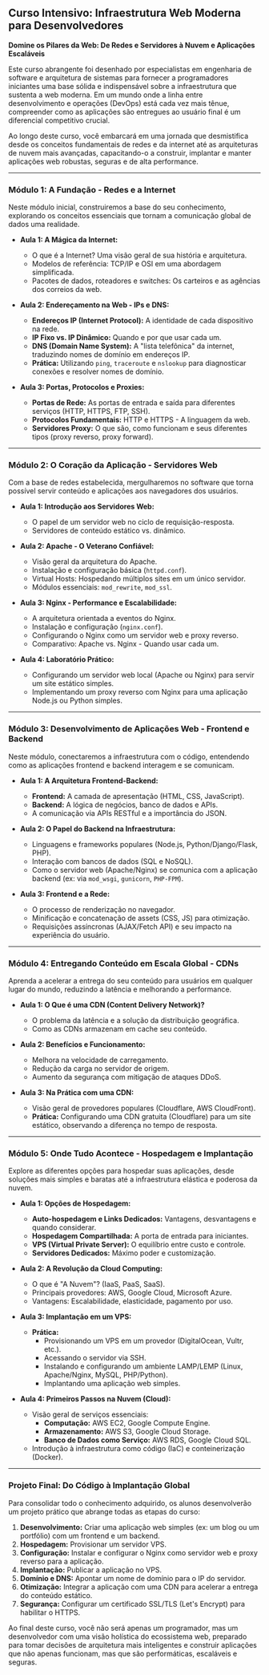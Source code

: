 ## Curso Intensivo: Infraestrutura Web Moderna para Desenvolvedores

**Domine os Pilares da Web: De Redes e Servidores à Nuvem e Aplicações Escaláveis**

Este curso abrangente foi desenhado por especialistas em engenharia de software e arquitetura de sistemas para fornecer a programadores iniciantes uma base sólida e indispensável sobre a infraestrutura que sustenta a web moderna. Em um mundo onde a linha entre desenvolvimento e operações (DevOps) está cada vez mais tênue, compreender como as aplicações são entregues ao usuário final é um diferencial competitivo crucial.

Ao longo deste curso, você embarcará em uma jornada que desmistifica desde os conceitos fundamentais de redes e da internet até as arquiteturas de nuvem mais avançadas, capacitando-o a construir, implantar e manter aplicações web robustas, seguras e de alta performance.

---

### **Módulo 1: A Fundação - Redes e a Internet**

Neste módulo inicial, construiremos a base do seu conhecimento, explorando os conceitos essenciais que tornam a comunicação global de dados uma realidade.

* **Aula 1: A Mágica da Internet:**
    * O que é a Internet? Uma visão geral de sua história e arquitetura.
    * Modelos de referência: TCP/IP e OSI em uma abordagem simplificada.
    * Pacotes de dados, roteadores e switches: Os carteiros e as agências dos correios da web.

* **Aula 2: Endereçamento na Web - IPs e DNS:**
    * **Endereços IP (Internet Protocol):** A identidade de cada dispositivo na rede.
    * **IP Fixo vs. IP Dinâmico:** Quando e por que usar cada um.
    * **DNS (Domain Name System):** A "lista telefônica" da internet, traduzindo nomes de domínio em endereços IP.
    * **Prática:** Utilizando `ping`, `traceroute` e `nslookup` para diagnosticar conexões e resolver nomes de domínio.

* **Aula 3: Portas, Protocolos e Proxies:**
    * **Portas de Rede:** As portas de entrada e saída para diferentes serviços (HTTP, HTTPS, FTP, SSH).
    * **Protocolos Fundamentais:** HTTP e HTTPS - A linguagem da web.
    * **Servidores Proxy:** O que são, como funcionam e seus diferentes tipos (proxy reverso, proxy forward).

---

### **Módulo 2: O Coração da Aplicação - Servidores Web**

Com a base de redes estabelecida, mergulharemos no software que torna possível servir conteúdo e aplicações aos navegadores dos usuários.

* **Aula 1: Introdução aos Servidores Web:**
    * O papel de um servidor web no ciclo de requisição-resposta.
    * Servidores de conteúdo estático vs. dinâmico.

* **Aula 2: Apache - O Veterano Confiável:**
    * Visão geral da arquitetura do Apache.
    * Instalação e configuração básica (`httpd.conf`).
    * Virtual Hosts: Hospedando múltiplos sites em um único servidor.
    * Módulos essenciais: `mod_rewrite`, `mod_ssl`.

* **Aula 3: Nginx - Performance e Escalabilidade:**
    * A arquitetura orientada a eventos do Nginx.
    * Instalação e configuração (`nginx.conf`).
    * Configurando o Nginx como um servidor web e proxy reverso.
    * Comparativo: Apache vs. Nginx - Quando usar cada um.

* **Aula 4: Laboratório Prático:**
    * Configurando um servidor web local (Apache ou Nginx) para servir um site estático simples.
    * Implementando um proxy reverso com Nginx para uma aplicação Node.js ou Python simples.

---

### **Módulo 3: Desenvolvimento de Aplicações Web - Frontend e Backend**

Neste módulo, conectaremos a infraestrutura com o código, entendendo como as aplicações frontend e backend interagem e se comunicam.

* **Aula 1: A Arquitetura Frontend-Backend:**
    * **Frontend:** A camada de apresentação (HTML, CSS, JavaScript).
    * **Backend:** A lógica de negócios, banco de dados e APIs.
    * A comunicação via APIs RESTful e a importância do JSON.

* **Aula 2: O Papel do Backend na Infraestrutura:**
    * Linguagens e frameworks populares (Node.js, Python/Django/Flask, PHP).
    * Interação com bancos de dados (SQL e NoSQL).
    * Como o servidor web (Apache/Nginx) se comunica com a aplicação backend (ex: via `mod_wsgi`, `gunicorn`, `PHP-FPM`).

* **Aula 3: Frontend e a Rede:**
    * O processo de renderização no navegador.
    * Minificação e concatenação de assets (CSS, JS) para otimização.
    * Requisições assíncronas (AJAX/Fetch API) e seu impacto na experiência do usuário.

---

### **Módulo 4: Entregando Conteúdo em Escala Global - CDNs**

Aprenda a acelerar a entrega do seu conteúdo para usuários em qualquer lugar do mundo, reduzindo a latência e melhorando a performance.

* **Aula 1: O Que é uma CDN (Content Delivery Network)?**
    * O problema da latência e a solução da distribuição geográfica.
    * Como as CDNs armazenam em cache seu conteúdo.

* **Aula 2: Benefícios e Funcionamento:**
    * Melhora na velocidade de carregamento.
    * Redução da carga no servidor de origem.
    * Aumento da segurança com mitigação de ataques DDoS.

* **Aula 3: Na Prática com uma CDN:**
    * Visão geral de provedores populares (Cloudflare, AWS CloudFront).
    * **Prática:** Configurando uma CDN gratuita (Cloudflare) para um site estático, observando a diferença no tempo de resposta.

---

### **Módulo 5: Onde Tudo Acontece - Hospedagem e Implantação**

Explore as diferentes opções para hospedar suas aplicações, desde soluções mais simples e baratas até a infraestrutura elástica e poderosa da nuvem.

* **Aula 1: Opções de Hospedagem:**
    * **Auto-hospedagem e Links Dedicados:** Vantagens, desvantagens e quando considerar.
    * **Hospedagem Compartilhada:** A porta de entrada para iniciantes.
    * **VPS (Virtual Private Server):** O equilíbrio entre custo e controle.
    * **Servidores Dedicados:** Máximo poder e customização.

* **Aula 2: A Revolução da Cloud Computing:**
    * O que é "A Nuvem"? (IaaS, PaaS, SaaS).
    * Principais provedores: AWS, Google Cloud, Microsoft Azure.
    * Vantagens: Escalabilidade, elasticidade, pagamento por uso.

* **Aula 3: Implantação em um VPS:**
    * **Prática:**
        * Provisionando um VPS em um provedor (DigitalOcean, Vultr, etc.).
        * Acessando o servidor via SSH.
        * Instalando e configurando um ambiente LAMP/LEMP (Linux, Apache/Nginx, MySQL, PHP/Python).
        * Implantando uma aplicação web simples.

* **Aula 4: Primeiros Passos na Nuvem (Cloud):**
    * Visão geral de serviços essenciais:
        * **Computação:** AWS EC2, Google Compute Engine.
        * **Armazenamento:** AWS S3, Google Cloud Storage.
        * **Banco de Dados como Serviço:** AWS RDS, Google Cloud SQL.
    * Introdução à infraestrutura como código (IaC) e conteinerização (Docker).

---

### **Projeto Final: Do Código à Implantação Global**

Para consolidar todo o conhecimento adquirido, os alunos desenvolverão um projeto prático que abrange todas as etapas do curso:

1.  **Desenvolvimento:** Criar uma aplicação web simples (ex: um blog ou um portfólio) com um frontend e um backend.
2.  **Hospedagem:** Provisionar um servidor VPS.
3.  **Configuração:** Instalar e configurar o Nginx como servidor web e proxy reverso para a aplicação.
4.  **Implantação:** Publicar a aplicação no VPS.
5.  **Domínio e DNS:** Apontar um nome de domínio para o IP do servidor.
6.  **Otimização:** Integrar a aplicação com uma CDN para acelerar a entrega do conteúdo estático.
7.  **Segurança:** Configurar um certificado SSL/TLS (Let's Encrypt) para habilitar o HTTPS.

Ao final deste curso, você não será apenas um programador, mas um desenvolvedor com uma visão holística do ecossistema web, preparado para tomar decisões de arquitetura mais inteligentes e construir aplicações que não apenas funcionam, mas que são performáticas, escaláveis e seguras.
